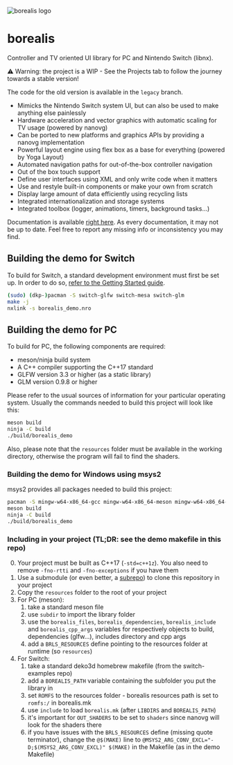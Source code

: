 ![borealis logo](https://github.com/natinusala/borealis/blob/main/resources/img/borealis_96.png?raw=true)
# borealis

Controller and TV oriented UI library for PC and Nintendo Switch (libnx).

⚠️ Warning: the project is a WIP - See the Projects tab to follow the journey towards a stable version!

The code for the old version is available in the `legacy` branch.

- Mimicks the Nintendo Switch system UI, but can also be used to make anything else painlessly
- Hardware acceleration and vector graphics with automatic scaling for TV usage (powered by nanovg)
- Can be ported to new platforms and graphics APIs by providing a nanovg implementation
- Powerful layout engine using flex box as a base for everything (powered by Yoga Layout)
- Automated navigation paths for out-of-the-box controller navigation
- Out of the box touch support
- Define user interfaces using XML and only write code when it matters
- Use and restyle built-in components or make your own from scratch
- Display large amount of data efficiently using recycling lists
- Integrated internationalization and storage systems
- Integrated toolbox (logger, animations, timers, background tasks...)

Documentation is available [right here](https://github.com/natinusala/borealis/wiki). As every documentation, it may not be up to date. Feel free to report any missing info or inconsistency you may find.

## Building the demo for Switch

To build for Switch, a standard development environment must first be set up. In order to do so, [refer to the Getting Started guide](https://devkitpro.org/wiki/Getting_Started).

```bash
(sudo) (dkp-)pacman -S switch-glfw switch-mesa switch-glm
make -j
nxlink -s borealis_demo.nro
```

## Building the demo for PC

To build for PC, the following components are required:

- meson/ninja build system
- A C++ compiler supporting the C++17 standard
- GLFW version 3.3 or higher (as a static library)
- GLM version 0.9.8 or higher

Please refer to the usual sources of information for your particular operating system. Usually the commands needed to build this project will look like this:

```bash
meson build
ninja -C build
./build/borealis_demo
```

Also, please note that the `resources` folder must be available in the working directory, otherwise the program will fail to find the shaders.

### Building the demo for Windows using msys2

msys2 provides all packages needed to build this project:

```bash
pacman -S mingw-w64-x86_64-gcc mingw-w64-x86_64-meson mingw-w64-x86_64-ninja mingw-w64-x86_64-pkg-config mingw-w64-x86_64-glfw mingw-w64-x86_64-glm
meson build
ninja -C build
./build/borealis_demo
```

### Including in your project (TL;DR: see the demo makefile in this repo)
0. Your project must be built as C++17 (`-std=c++1z`). You also need to remove `-fno-rtti` and `-fno-exceptions` if you have them
1. Use a submodule (or even better, a [subrepo](https://github.com/ingydotnet/git-subrepo)) to clone this repository in your project
2. Copy the `resources` folder to the root of your project
3. For PC (meson):
    1. take a standard meson file
    2. use `subdir` to import the library folder
    3. use the `borealis_files`, `borealis_dependencies`, `borealis_include` and `borealis_cpp_args` variables for respectively objects to build, dependencies (glfw...), includes directory and cpp args
    4. add a `BRLS_RESOURCES` define pointing to the resources folder at runtime (so `resources`)
4. For Switch:
    1. take a standard deko3d homebrew makefile (from the switch-examples repo)
    2. add a `BOREALIS_PATH` variable containing the subfolder you put the library in
    3. set `ROMFS` to the resources folder - borealis resources path is set to `romfs:/` in borealis.mk
    4. use `include` to load `borealis.mk` (after `LIBDIRS` and `BOREALIS_PATH`)
    5. it's important for `OUT_SHADERS` to be set to `shaders` since nanovg will look for the shaders there
    6. if you have issues with the `BRLS_RESOURCES` define (missing quote terminator), change the `@$(MAKE)` line to `@MSYS2_ARG_CONV_EXCL="-D;$(MSYS2_ARG_CONV_EXCL)" $(MAKE)` in the Makefile (as in the demo Makefile)
